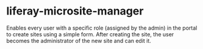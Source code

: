 liferay-microsite-manager
=========================

Enables every user with a specific role (assigned by the admin) in the portal to create sites using a simple form. After creating the site, the user becomes the administrator of the new site and can edit it.
